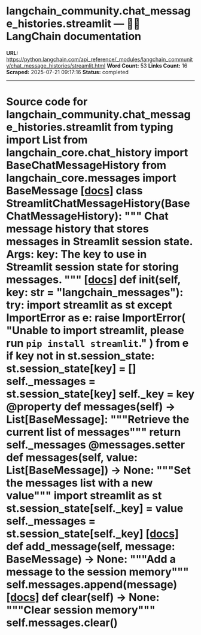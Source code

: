 # langchain_community.chat_message_histories.streamlit — 🦜🔗 LangChain  documentation

**URL:** https://python.langchain.com/api_reference/_modules/langchain_community/chat_message_histories/streamlit.html
**Word Count:** 53
**Links Count:** 16
**Scraped:** 2025-07-21 09:17:16
**Status:** completed

---

# Source code for langchain\_community.chat\_message\_histories.streamlit               from typing import List          from langchain_core.chat_history import BaseChatMessageHistory     from langchain_core.messages import BaseMessage                              [[docs]](https://python.langchain.com/api_reference/community/chat_message_histories/langchain_community.chat_message_histories.streamlit.StreamlitChatMessageHistory.html#langchain_community.chat_message_histories.streamlit.StreamlitChatMessageHistory)     class StreamlitChatMessageHistory(BaseChatMessageHistory):         """         Chat message history that stores messages in Streamlit session state.              Args:             key: The key to use in Streamlit session state for storing messages.         """                         [[docs]](https://python.langchain.com/api_reference/community/chat_message_histories/langchain_community.chat_message_histories.streamlit.StreamlitChatMessageHistory.html#langchain_community.chat_message_histories.streamlit.StreamlitChatMessageHistory.__init__)         def __init__(self, key: str = "langchain_messages"):             try:                 import streamlit as st             except ImportError as e:                 raise ImportError(                     "Unable to import streamlit, please run `pip install streamlit`."                 ) from e                  if key not in st.session_state:                 st.session_state[key] = []             self._messages = st.session_state[key]             self._key = key                             @property         def messages(self) -> List[BaseMessage]:             """Retrieve the current list of messages"""             return self._messages              @messages.setter         def messages(self, value: List[BaseMessage]) -> None:             """Set the messages list with a new value"""             import streamlit as st                  st.session_state[self._key] = value             self._messages = st.session_state[self._key]                         [[docs]](https://python.langchain.com/api_reference/community/chat_message_histories/langchain_community.chat_message_histories.streamlit.StreamlitChatMessageHistory.html#langchain_community.chat_message_histories.streamlit.StreamlitChatMessageHistory.add_message)         def add_message(self, message: BaseMessage) -> None:             """Add a message to the session memory"""             self.messages.append(message)                                        [[docs]](https://python.langchain.com/api_reference/community/chat_message_histories/langchain_community.chat_message_histories.streamlit.StreamlitChatMessageHistory.html#langchain_community.chat_message_histories.streamlit.StreamlitChatMessageHistory.clear)         def clear(self) -> None:             """Clear session memory"""             self.messages.clear()